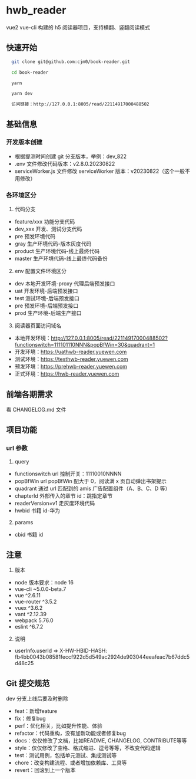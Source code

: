 # hwb_reader

vue2 vue-cli 构建的 h5 阅读器项目，支持横翻、竖翻阅读模式

## 快速开始

```bash
  git clone git@github.com:cjm0/book-reader.git

  cd book-reader

  yarn

  yarn dev

  访问链接：http://127.0.0.1:8005/read/22114917000488502
```

## 基础信息

### 开发版本创建

- 根据提测时间创建 git 分支版本，举例：dev_822
- .env 文件修改代码版本：v2.8.0.20230822
- serviceWorker.js 文件修改 serviceWorker 版本：v20230822（这个一般不用修改）

### 各环境区分

1. 代码分支
  - feature/xxx 功能分支代码
  - dev_xxx 开发、测试分支代码
  - pre 预发环境代码
  - gray 生产环境代码-版本灰度代码
  - product 生产环境代码-线上最终代码
  - master 生产环境代码-线上最终代码备份

2. env 配置文件环境区分
  - dev 本地开发环境-proxy 代理后端预发接口
  - uat 开发环境-后端预发接口
  - test 测试环境-后端预发接口
  - pre 预发环境-后端预发接口
  - prod 生产环境-后端生产接口

3. 阅读器页面访问域名
  - 本地开发环境：http://127.0.0.1:8005/read/22114917000488502?functionswitch=111101110NNN&popBfWin=30&quadrant=1
  - 开发环境：https://uathwb-reader.yuewen.com
  - 测试环境：https://testhwb-reader.yuewen.com
  - 预发环境：https://prehwb-reader.yuewen.com
  - 正式环境：https://hwb-reader.yuewen.com

## 前端各期需求

看 CHANGELOG.md 文件

## 项目功能

### url 参数

1. query
- functionswitch url 控制开关：11110010NNNN
- popBfWin url popBfWin 配大于 0，阅读满 x 页自动弹出书架提示
- quadrant 通过 url 匹配到的 amis 广告配置组件（A、B、C、D 等）
- chapterId 外部传入的章节 id：跳指定章节
- readerVersion=v1 走灰度环境代码
- hwbid 书籍 id-华为

2. params
- cbid 书籍 id

## 注意

1. 版本
- node 版本要求：node 16
- vue-cli ~5.0.0-beta.7
- vue ^2.6.11
- vue-router ^3.5.2
- vuex ^3.6.2
- vant ^2.12.39
- webpack 5.76.0
- eslint ^6.7.2

2. 说明
- userInfo.userId => X-HW-HBID-HASH: fb4bb0043b08581feccf922d5d549ac2924de903044eeafeac7b67ddc5d48c25

## Git 提交规范

dev 分支上线后要及时删除

- feat：新增feature
- fix：修复bug
- perf：优化相关，比如提升性能、体验
- refactor：代码重构，没有加新功能或者修复bug
- docs：仅仅修改了文档，比如README, CHANGELOG, CONTRIBUTE等等
- style：仅仅修改了空格、格式缩进、逗号等等，不改变代码逻辑
- test：测试用例，包括单元测试、集成测试等
- chore：改变构建流程、或者增加依赖库、工具等
- revert：回滚到上一个版本
